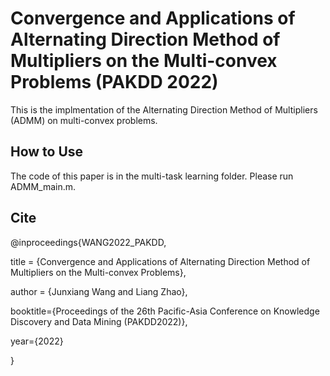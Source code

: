 # Convergence and Applications of Alternating Direction Method of Multipliers on the Multi-convex Problems (PAKDD 2022)

This is the implmentation  of the Alternating Direction Method of Multipliers (ADMM) on multi-convex problems.

## How to Use

The code of this paper is in the multi-task learning folder. Please run ADMM_main.m.


## Cite

@inproceedings{WANG2022_PAKDD,

title = {Convergence and Applications of Alternating Direction Method of Multipliers on the Multi-convex Problems},

author = {Junxiang Wang and Liang Zhao},

booktitle={Proceedings of the 26th Pacific-Asia Conference on Knowledge Discovery and Data Mining (PAKDD2022)},

year={2022}


}

